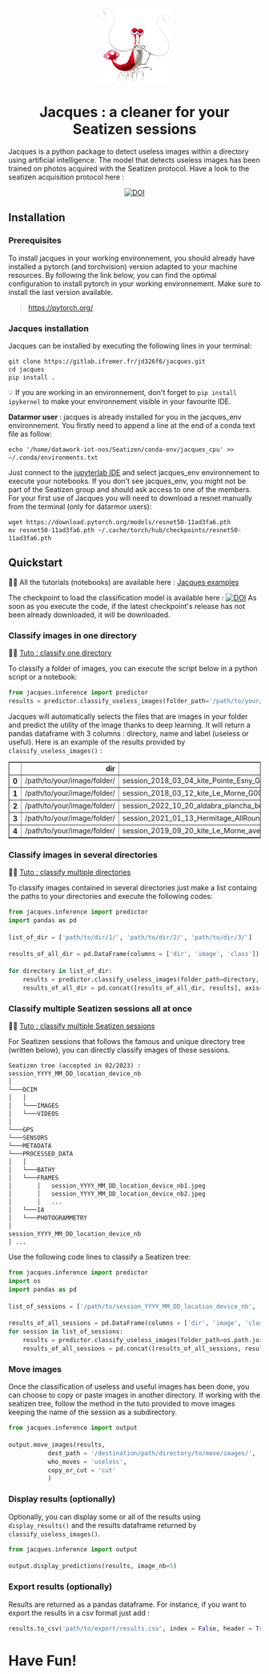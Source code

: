 <div align="center">

<img src="jacques.png" height="150px">

# Jacques : a cleaner for your Seatizen sessions

</div>

Jacques is a python package to detect useless images within a directory using artificial intelligence. The model that detects useless images has been trained on photos acquired with the Seatizen protocol.
Have a look to the seatizen acquisition protocol here : 
<div align="center">    

[![DOI](https://zenodo.org/badge/DOI/10.5281/zenodo.7129736.svg)](https://doi.org/10.5281/zenodo.7129736)

</div>

## Installation
### Prerequisites

To install jacques in your working environnement, you should already have installed a pytorch (and torchvision) version adapted to your machine resources. By following the link below, you can find the optimal configuration to install pytorch in your working environnement. Make sure to install the last version available.
> https://pytorch.org/

### Jacques installation

Jacques can be installed by executing the following lines in your terminal:

```
git clone https://gitlab.ifremer.fr/jd326f6/jacques.git
cd jacques
pip install .
```

:bulb: If you are working in an environnement, don't forget to `pip install ipykernel` to make your environnement visible in your favourite IDE.

**Datarmor user** : jacques is already installed for you in the jacques_env environnement. You firstly need to append a line at the end of a conda text file as follow:

```
echo '/home/datawork-iot-nos/Seatizen/conda-env/jacques_cpu' >> ~/.conda/environments.txt
```

Just connect to the [jupyterlab IDE](datarmor-jupyterhub.ifremer.fr/) and select jacques_env environnement to execute your notebooks. If you don't see jacques_env, you might not be part of the Seatizen group and should ask access to one of the members.
For your first use of Jacques you will need to download a resnet manually from the terminal (only for datarmor users):
```
wget https://download.pytorch.org/models/resnet50-11ad3fa6.pth
mv resnet50-11ad3fa6.pth ~/.cache/torch/hub/checkpoints/resnet50-11ad3fa6.pth
```


## Quickstart
:man_student: 
All the tutorials (notebooks) are available here : [Jacques examples](https://github.com/6tronl/jacques-examples)

The checkpoint to load the classification model is available here : 
[![DOI](https://zenodo.org/badge/DOI/10.5281/zenodo.7822928.svg)](https://doi.org/10.5281/zenodo.7822928)
As soon as you execute the code, if the latest checkpoint's release has not been already downloaded, it will be downloaded.



### Classify images in one directory
:man_student: 
[Tuto : classify one directory ](https://github.com/6tronl/jacques-examples/single_dir_classification.ipynb)

To classify a folder of images, you can execute the script below in a python script or a notebook:

```py
from jacques.inference import predictor
results = predictor.classify_useless_images(folder_path='/path/to/your/image/folder', download=False, ckpt_path='/path/to/your/checkpoint/')
```

Jacques will automatically selects the files that are images in your folder and predict the utility of the image thanks to deep learning. It will return a pandas dataframe with 3 columns : directory, name and label (useless or useful). Here is an example of the results provided by  `classify_useless_images()` : 

<table border="1" class="dataframe">
  <thead>
    <tr style="text-align: right;">
      <th></th>
      <th>dir</th>
      <th>image</th>
      <th>class</th>
    </tr>
  </thead>
  <tbody>
    <tr>
      <th>0</th>
      <td>/path/to/your/image/folder/</td>
      <td>session_2018_03_04_kite_Pointe_Esny_G0032421.JPG</td>
      <td>useful</td>
    </tr>
    <tr>
      <th>1</th>
      <td>/path/to/your/image/folder/</td>
      <td>session_2018_03_12_kite_Le_Morne_G0029296.JPG</td>
      <td>useful</td>
    </tr>
    <tr>
      <th>2</th>
      <td>/path/to/your/image/folder/</td>
      <td>session_2022_10_20_aldabra_plancha_body_v1A_00_1_399.jpeg</td>
      <td>useless</td>
    </tr>
    <tr>
      <th>3</th>
      <td>/path/to/your/image/folder/</td>
      <td>session_2021_01_13_Hermitage_AllRounder_image_001196.jpg</td>
      <td>useful</td>
    </tr>
    <tr>
      <th>4</th>
      <td>/path/to/your/image/folder/</td>
      <td>session_2019_09_20_kite_Le_Morne_avec_Manu_G0070048.JPG</td>
      <td>useful</td>
    </tr>
  </tbody>
</table>


### Classify images in several directories
:man_student: 
[Tuto : classify multiple directories ](https://github.com/6tronl/jacques-examples/multiple_dir_classification.ipynb)

To classify images contained in several directories just make a list containg the paths to your directories and execute the following codes:

```py
from jacques.inference import predictor
import pandas as pd

list_of_dir = ['path/to/dir/1/', 'path/to/dir/2/', 'path/to/dir/3/']

results_of_all_dir = pd.DataFrame(columns = ['dir', 'image', 'class'])

for directory in list_of_dir:
    results = predictor.classify_useless_images(folder_path=directory, download=False, ckpt_path='/checkpoint/path.ckpt')
    results_of_all_dir = pd.concat([results_of_all_dir, results], axis=0, ignore_index=True)
```
### Classify multiple Seatizen sessions all at once
:man_student: 
[Tuto : classify multiple Seatizen sessions ](https://github.com/6tronl/jacques-examples/arbo_dir_classification.ipynb)

For Seatizen sessions that follows the famous and unique directory tree (written below), you can directly classify images of these sessions.

```
Seatizen tree (accepted in 02/2023) : 
session_YYYY_MM_DD_location_device_nb
│
└───DCIM
│   │
│   └───IMAGES
│   └───VIDEOS
│   
└───GPS
└───SENSORS
└───METADATA
└───PROCESSED_DATA
│   │
│   └───BATHY
│   └───FRAMES
│       │   session_YYYY_MM_DD_location_device_nb1.jpeg
│       │   session_YYYY_MM_DD_location_device_nb2.jpeg
│       │   ...
│   └───IA
│   └───PHOTOGRAMMETRY
│
session_YYYY_MM_DD_location_device_nb
│ ...
```
Use the following code lines to classify a Seatizen tree:

```py
from jacques.inference import predictor
import os
import pandas as pd

list_of_sessions = ['/path/to/session_YYYY_MM_DD_location_device_nb', '/path/to/session_YYYY_MM_DD_location_device_nb']

results_of_all_sessions = pd.DataFrame(columns = ['dir', 'image', 'class'])
for session in list_of_sessions:
    results = predictor.classify_useless_images(folder_path=os.path.join(session, '/PROCESSED_DATA/FRAMES/'), download=False, ckpt_path='/checkpoint/path')
    results_of_all_sessions = pd.concat([results_of_all_sessions, results], axis=0, ignore_index=True)
```

### Move images
Once the classification of useless and useful images has been done, you can choose to copy or paste images in another directory. If working with the seatizen tree, follow the method in the tuto provided to move images keeping the name of the session as a subdirectory.


```py
from jacques.inference import output

output.move_images(results,
           dest_path = '/destination/path/directory/to/move/images/',
           who_moves = 'useless',
           copy_or_cut = 'cut'
           )
```

### Display results (optionally)
Optionally, you can display some or all of the results using  `display_results()` and the results dataframe returned by `classify_useless_images()`.

```py
from jacques.inference import output

output.display_predictions(results, image_nb=5)
```

### Export results (optionally)
Results are returned as a pandas dataframe. For instance, if you want to export the results in a csv format just add :

```py
results.to_csv('path/to/export/results.csv', index = False, header = True)
```

# Have Fun!


















